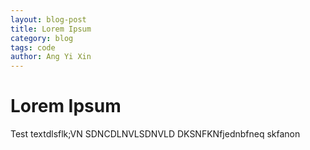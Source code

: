 ```yaml
---
layout: blog-post
title: Lorem Ipsum
category: blog
tags: code
author: Ang Yi Xin
---
```


# Lorem Ipsum

Test textdlsflk;VN
SDNCDLNVLSDNVLD DKSNFKNfjednbfneq skfanon
